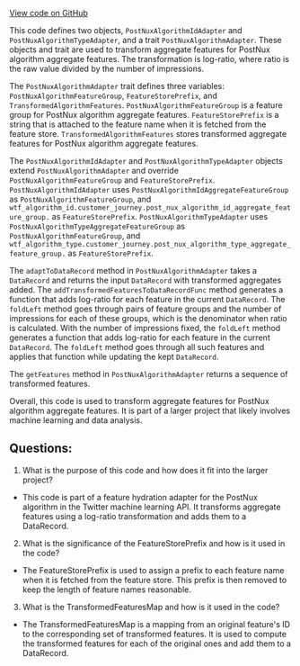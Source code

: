 [View code on GitHub](https://github.com/misbahsy/the-algorithm/follow-recommendations-service/common/src/main/scala/com/twitter/follow_recommendations/common/feature_hydration/adapters/PostNuxAlgorithmAdapter.scala)

This code defines two objects, `PostNuxAlgorithmIdAdapter` and `PostNuxAlgorithmTypeAdapter`, and a trait `PostNuxAlgorithmAdapter`. These objects and trait are used to transform aggregate features for PostNux algorithm aggregate features. The transformation is log-ratio, where ratio is the raw value divided by the number of impressions. 

The `PostNuxAlgorithmAdapter` trait defines three variables: `PostNuxAlgorithmFeatureGroup`, `FeatureStorePrefix`, and `TransformedAlgorithmFeatures`. `PostNuxAlgorithmFeatureGroup` is a feature group for PostNux algorithm aggregate features. `FeatureStorePrefix` is a string that is attached to the feature name when it is fetched from the feature store. `TransformedAlgorithmFeatures` stores transformed aggregate features for PostNux algorithm aggregate features. 

The `PostNuxAlgorithmIdAdapter` and `PostNuxAlgorithmTypeAdapter` objects extend `PostNuxAlgorithmAdapter` and override `PostNuxAlgorithmFeatureGroup` and `FeatureStorePrefix`. `PostNuxAlgorithmIdAdapter` uses `PostNuxAlgorithmIdAggregateFeatureGroup` as `PostNuxAlgorithmFeatureGroup`, and `wtf_algorithm_id.customer_journey.post_nux_algorithm_id_aggregate_feature_group.` as `FeatureStorePrefix`. `PostNuxAlgorithmTypeAdapter` uses `PostNuxAlgorithmTypeAggregateFeatureGroup` as `PostNuxAlgorithmFeatureGroup`, and `wtf_algorithm_type.customer_journey.post_nux_algorithm_type_aggregate_feature_group.` as `FeatureStorePrefix`. 

The `adaptToDataRecord` method in `PostNuxAlgorithmAdapter` takes a `DataRecord` and returns the input `DataRecord` with transformed aggregates added. The `addTransformedFeaturesToDataRecordFunc` method generates a function that adds log-ratio for each feature in the current `DataRecord`. The `foldLeft` method goes through pairs of feature groups and the number of impressions for each of these groups, which is the denominator when ratio is calculated. With the number of impressions fixed, the `foldLeft` method generates a function that adds log-ratio for each feature in the current `DataRecord`. The `foldLeft` method goes through all such features and applies that function while updating the kept `DataRecord`. 

The `getFeatures` method in `PostNuxAlgorithmAdapter` returns a sequence of transformed features. 

Overall, this code is used to transform aggregate features for PostNux algorithm aggregate features. It is part of a larger project that likely involves machine learning and data analysis.
## Questions: 
 1. What is the purpose of this code and how does it fit into the larger project? 
- This code is part of a feature hydration adapter for the PostNux algorithm in the Twitter machine learning API. It transforms aggregate features using a log-ratio transformation and adds them to a DataRecord.

2. What is the significance of the FeatureStorePrefix and how is it used in the code? 
- The FeatureStorePrefix is used to assign a prefix to each feature name when it is fetched from the feature store. This prefix is then removed to keep the length of feature names reasonable.

3. What is the TransformedFeaturesMap and how is it used in the code? 
- The TransformedFeaturesMap is a mapping from an original feature's ID to the corresponding set of transformed features. It is used to compute the transformed features for each of the original ones and add them to a DataRecord.